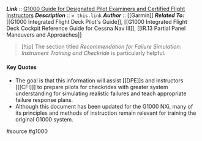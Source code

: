 ***Link***      :: [G1000 Guide for Designated Pilot Examiners and Certified Flight Instructors](https://www.faa.gov/sites/faa.gov/files/Garmin-DPE-and-CFI-Avionics-Guide-G1000NXi.pdf)
***Description***      :: `= this.link`
***Author*** :: [[Garmin]]
***Related To:*** [[G1000 Integrated Flight Deck Pilot's Guide]], [[G1000 Integrated Flight Deck Cockpit Reference Guide for Cessna Nav III]], [[IR.13 Partial Panel Maneuvers and Approaches]]

> [!tip] The section titled *Recommendation for Failure Simulation: Instrument Training and Checkride* is particularly helpful.

#### Key Quotes
* The goal is that this information will assist [[DPE]]s and instructors \[[[CFI]]\] to prepare pilots for checkrides with greater system understanding for simulating realistic failures and teach appropriate failure response plans.
* Although this document has been updated for the G1000 NXi, many of its principles and methods of instruction remain relevant for training the original G1000 system.

#source #g1000 